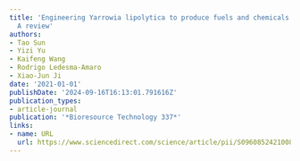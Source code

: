 ```yaml
---
title: 'Engineering Yarrowia lipolytica to produce fuels and chemicals from xylose:
  A review'
authors:
- Tao Sun
- Yizi Yu
- Kaifeng Wang
- Rodrigo Ledesma-Amaro
- Xiao-Jun Ji
date: '2021-01-01'
publishDate: '2024-09-16T16:13:01.791616Z'
publication_types:
- article-journal
publication: '*Bioresource Technology 337*'
links:
- name: URL
  url: https://www.sciencedirect.com/science/article/pii/S0960852421008245
---
```

